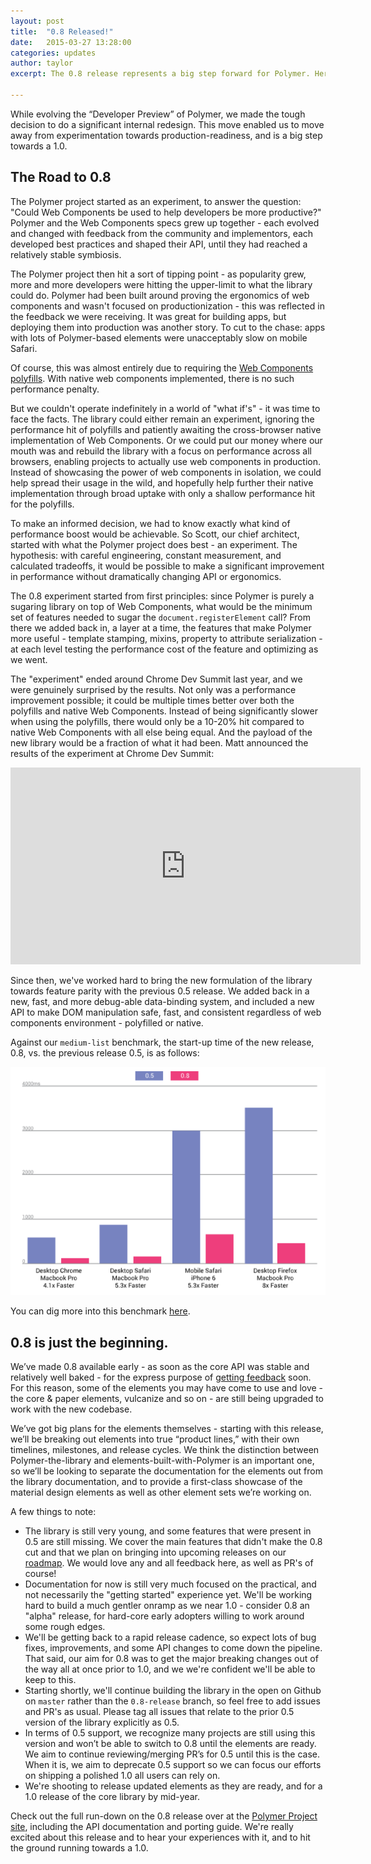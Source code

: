 ```yaml
---
layout: post
title:  "0.8 Released!"
date:   2015-03-27 13:28:00
categories: updates
author: taylor
excerpt: The 0.8 release represents a big step forward for Polymer. Here's a recap of the reasoning behind the 0.8 update and some of the changes from 0.5.

---
```


While evolving the “Developer Preview” of Polymer, we made the tough decision to do a significant internal redesign. This move enabled us to move away from experimentation towards production-readiness, and is a big step towards a 1.0.

## The Road to 0.8

The Polymer project started as an experiment, to answer the question: "Could Web Components be used to help developers be more productive?" Polymer and the Web Components specs grew up together - each evolved and changed with feedback from the community and implementors, each developed best practices and shaped their API, until they had reached a relatively stable symbiosis.

The Polymer project then hit a sort of tipping point - as popularity grew, more and more developers were hitting the upper-limit to what the library could do. Polymer had been built around proving the ergonomics of web components and wasn't focused on productionization - this was reflected in the feedback we were receiving. It was great for building apps, but deploying them into production was another story. To cut to the chase: apps with lots of Polymer-based elements were unacceptably slow on mobile Safari.

Of course, this was almost entirely due to requiring the [Web Components polyfills](https://www.github.com/webcomponents/webcomponentsjs). With native web components implemented, there is no such performance penalty.

But we couldn't operate indefinitely in a world of "what if's" - it was time to face the facts. The library could either remain an experiment, ignoring the performance hit of polyfills and patiently awaiting the cross-browser native implementation of Web Components. Or we could put our money where our mouth was and rebuild the library with a focus on performance across all browsers, enabling projects to actually use web components in production. Instead of showcasing the power of web components in isolation, we could help spread their usage in the wild, and hopefully help further their native implementation through broad uptake with only a shallow performance hit for the polyfills.

To make an informed decision, we had to know exactly what kind of performance boost would be achievable. So Scott, our chief architect, started with what the Polymer project does best - an experiment. The hypothesis: with careful engineering, constant measurement, and calculated tradeoffs, it would be possible to make a significant improvement in performance without dramatically changing API or ergonomics.

The 0.8 experiment started from first principles: since Polymer is purely a sugaring library on top of Web Components, what would be the minimum set of features needed to sugar the `document.registerElement` call? From there we added back in, a layer at a time, the features that make Polymer more useful - template stamping, mixins, property to attribute serialization - at each level testing the performance cost of the feature and optimizing as we went.

The "experiment" ended around Chrome Dev Summit last year, and we were genuinely surprised by the results. Not only was a performance improvement possible; it could be multiple times better over both the polyfills and native Web Components. Instead of being significantly slower when using the polyfills, there would only be a 10-20% hit compared to native Web Components with all else being equal. And the payload of the new library would be a fraction of what it had been. Matt announced the results of the experiment at Chrome Dev Summit:

<iframe width="560" height="315" src="https://www.youtube.com/embed/0LT6W5QVCJI" frameborder="0" allowfullscreen></iframe>

Since then, we've worked hard to bring the new formulation of the library towards feature parity with the previous 0.5 release. We added back in a new, fast, and more debug-able data-binding system, and included a new API to make DOM manipulation safe, fast, and consistent regardless of web components environment - polyfilled or native.

Against our `medium-list` benchmark, the start-up time of the new release, 0.8, vs. the previous release 0.5, is as follows:

![benchmark for 0.8: 4-8x faster](/images/releases/benchmark.svg)

You can dig more into this benchmark [here](https://github.com/polymerlabs/benchmarks).

## 0.8 is just the beginning.

We’ve made 0.8 available early - as soon as the core API was stable and relatively well baked - for the express purpose of [getting feedback](https://github.com/polymer/polymer/issues) soon. For this reason, some of the elements you may have come to use and love - the core & paper elements, vulcanize and so on - are still being upgraded to work with the new codebase.

We’ve got big plans for the elements themselves - starting with this release, we’ll be breaking out elements into true “product lines,” with their own timelines, milestones, and release cycles. We think the distinction between Polymer-the-library and elements-built-with-Polymer is an important one, so we’ll be looking to separate the documentation for the elements out from the library documentation, and to provide a first-class showcase of the material design elements as well as other element sets we’re working on.

A few things to note:

- The library is still very young, and some features that were present in 0.5 are still missing. We cover the main features that didn't make the 0.8 cut and that we plan on bringing into upcoming releases on our [roadmap](https://www.polymer-project.org/0.8/#roadmap). We would love any and all feedback here, as well as PR's of course!  
- Documentation for now is still very much focused on the practical, and not necessarily the "getting started" experience yet. We'll be working hard to build a much gentler onramp as we near 1.0 - consider 0.8 an "alpha" release, for hard-core early adopters willing to work around some rough edges.  
- We'll be getting back to a rapid release cadence, so expect lots of bug fixes, improvements, and some API changes to come down the pipeline. That said, our aim for 0.8 was to get the major breaking changes out of the way all at once prior to 1.0, and we we're confident we'll be able to keep to this.  
- Starting shortly, we'll continue building the library in the open on Github on `master` rather than the `0.8-release` branch, so feel free to add issues and PR's as usual. Please tag all issues that relate to the prior 0.5 version of the library explicitly as 0.5.  
- In terms of 0.5 support, we recognize many projects are still using this version and won’t be able to switch to 0.8 until the elements are ready. We aim to continue reviewing/merging PR’s for 0.5 until this is the case. When it is, we aim to deprecate 0.5 support so we can focus our efforts on shipping a polished 1.0 all users can rely on.  
- We're shooting to release updated elements as they are ready, and for a 1.0 release of the core library by mid-year.  

Check out the full run-down on the 0.8 release over at the [Polymer Project site](https://www.polymer-project.org/0.8/), including the API documentation and porting guide. We're really excited about this release and to hear your experiences with it, and to hit the ground running towards a 1.0.
